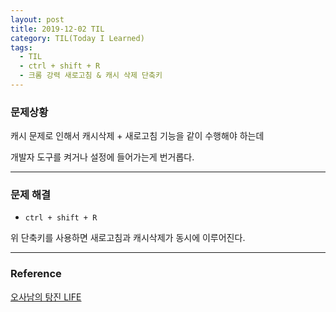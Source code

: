 ```yaml
---
layout: post
title: 2019-12-02 TIL
category: TIL(Today I Learned)
tags:
  - TIL
  - ctrl + shift + R
  - 크롬 강력 새로고침 & 캐시 삭제 단축키
---
```




### 문제상황

캐시 문제로 인해서 캐시삭제 + 새로고침 기능을 같이 수행해야 하는데

개발자 도구를 켜거나 설정에 들어가는게 번거롭다.

---

### 문제 해결

- `ctrl + shift + R` 

위 단축키를 사용하면 새로고침과 캐시삭제가 동시에 이루어진다.

---

### Reference

[오사남의 탕진 LIFE](https://cho-sh.tistory.com/130)